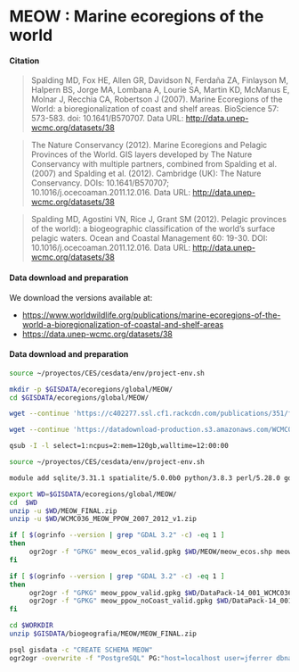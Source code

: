 #  MEOW : Marine ecoregions of the world

#### Citation

>  Spalding MD, Fox HE, Allen GR, Davidson N, Ferdaña ZA, Finlayson M, Halpern BS, Jorge MA, Lombana A, Lourie SA, Martin KD, McManus E, Molnar J, Recchia CA, Robertson J (2007). Marine Ecoregions of the World: a bioregionalization of coast and shelf areas. BioScience 57: 573-583. doi: 10.1641/B570707. Data URL: http://data.unep-wcmc.org/datasets/38

> The Nature Conservancy (2012). Marine Ecoregions and Pelagic Provinces of the World. GIS layers developed by The Nature Conservancy with multiple partners, combined from Spalding et al. (2007) and Spalding et al. (2012). Cambridge (UK): The Nature Conservancy. DOIs: 10.1641/B570707; 10.1016/j.ocecoaman.2011.12.016. Data URL: http://data.unep-wcmc.org/datasets/38

> Spalding MD, Agostini VN, Rice J, Grant SM (2012). Pelagic provinces of the world): a biogeographic classification of the world’s surface pelagic waters. Ocean and Coastal Management 60: 19-30. DOI: 10.1016/j.ocecoaman.2011.12.016. Data URL: http://data.unep-wcmc.org/datasets/38

#### Data download and preparation

We download the versions available at:
* <https://www.worldwildlife.org/publications/marine-ecoregions-of-the-world-a-bioregionalization-of-coastal-and-shelf-areas>
* <https://data.unep-wcmc.org/datasets/38>



#### Data download and preparation

```sh
source ~/proyectos/CES/cesdata/env/project-env.sh

mkdir -p $GISDATA/ecoregions/global/MEOW/
cd $GISDATA/ecoregions/global/MEOW/

wget --continue 'https://c402277.ssl.cf1.rackcdn.com/publications/351/files/original/MEOW_FINAL.zip?1349120553' --output-document=MEOW_FINAL.zip

wget --continue 'https://datadownload-production.s3.amazonaws.com/WCMC036_MEOW_PPOW_2007_2012_v1.zip'
```


```sh
qsub -I -l select=1:ncpus=2:mem=120gb,walltime=12:00:00

source ~/proyectos/CES/cesdata/env/project-env.sh

module add sqlite/3.31.1 spatialite/5.0.0b0 python/3.8.3 perl/5.28.0 gdal/3.2.1 geos/3.8.1

export WD=$GISDATA/ecoregions/global/MEOW/
cd  $WD
unzip -u $WD/MEOW_FINAL.zip
unzip -u $WD/WCMC036_MEOW_PPOW_2007_2012_v1.zip

if [ $(ogrinfo --version | grep "GDAL 3.2" -c) -eq 1 ]
then
     ogr2ogr -f "GPKG" meow_ecos_valid.gpkg $WD/MEOW/meow_ecos.shp meow_ecos -nlt PROMOTE_TO_MULTI -t_srs "+proj=longlat +datum=WGS84" -makevalid
fi

if [ $(ogrinfo --version | grep "GDAL 3.2" -c) -eq 1 ]
then
     ogr2ogr -f "GPKG" meow_ppow_valid.gpkg $WD/DataPack-14_001_WCMC036_MEOW_PPOW_2007_2012_v1/01_Data/WCMC-036-MEOW-PPOW-2007-2012.shp WCMC-036-MEOW-PPOW-2007-2012 -nlt PROMOTE_TO_MULTI -t_srs "+proj=longlat +datum=WGS84" -makevalid -nln meow_ppow
     ogr2ogr -f "GPKG" meow_ppow_noCoast_valid.gpkg $WD/DataPack-14_001_WCMC036_MEOW_PPOW_2007_2012_v1/01_Data/WCMC-036-MEOW-PPOW-2007-2012-NoCoast.shp WCMC-036-MEOW-PPOW-2007-2012-NoCoast -nlt PROMOTE_TO_MULTI -t_srs "+proj=longlat +datum=WGS84" -makevalid -nln meow_ppow_no_coast
fi

```


```sh
cd $WORKDIR
unzip $GISDATA/biogeografia/MEOW/MEOW_FINAL.zip

psql gisdata -c "CREATE SCHEMA MEOW"
ogr2ogr -overwrite -f "PostgreSQL" PG:"host=localhost user=jferrer dbname=gisdata" -lco SCHEMA=meow MEOW/meow_ecos.shp  -nlt PROMOTE_TO_MULTI


```
